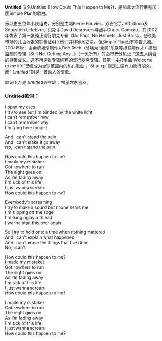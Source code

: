 

**Untitled** 又名Untitled (How Could This Happen to Me?)，是加拿大流行朋克乐团Simple
Plan的歌曲。

乐队由五位帅小伙组成，分别是主唱Pierre Bouvier、双吉它手Jeff Stinco及Sebastien Lefebvre、贝斯手David
Desrosiers与鼓手Chuck Comeau，在2002年发表了第一张纯正流行朋克专辑《No Pads, No Helmets, Just
Balls》，在欧美市场的几百万张的销量证明了他们并非等闲之辈。但Simple Plan没有冲昏头脑。2004年秋，由金牌摇滚制作人Bob
Rock（曾经为“金属”乐队等担任制作人）担当监制的专辑《Still Not Getting
Any…》（一无所有）的面市充分见证了这五人组合的健康成长。这不再是张专辑纯粹的流行朋克专辑。其第一主打单曲“Welcome to my
life”已经成为全球范围内的热门歌曲；“Shut up”则是生猛有力流行朋克，而“ _Untitled_ ”则是一首动人的情歌。

歌词下方是 _Untitled钢琴谱_ ，希望大家喜欢。

### Untitled歌词：

I open my eyes  
I try to see but I'm blinded by the white light  
I can't remember how  
I can't remember why  
I'm lying here tonight

And I can't stand the pain  
And I can't make it go away  
No, I can't stand the pain

How could this happen to me?  
I made my mistakes  
Got nowhere to run  
The night goes on  
As I'm fading away  
I'm sick of this life  
I just wanna scream  
How could this happen to me?

Everybody's screaming  
I try to make a sound but noone hears me  
I'm slipping off the edge  
I'm hanging by a thread  
I wanna start this over again

So I try to hold onto a time when nothing mattered  
And I can't explain what happened  
And I can't erase the things that I've done  
No, I can't

How could this happen to me?  
I made my mistakes  
Got nowhere to run  
The night goes on  
As I'm fading away  
I'm sick of this life  
I just wanna scream  
How could this happen to me?

I made my mistakes  
Got nowhere to run  
The night goes on  
As I'm fading away  
I'm sick of this life  
I just wanna scream  
How could this happen to me?


